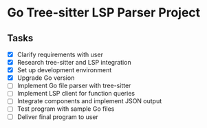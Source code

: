 # Go Tree-sitter LSP Parser Project

## Tasks
- [x] Clarify requirements with user
- [x] Research tree-sitter and LSP integration
- [x] Set up development environment
- [x] Upgrade Go version
- [ ] Implement Go file parser with tree-sitter
- [ ] Implement LSP client for function queries
- [ ] Integrate components and implement JSON output
- [ ] Test program with sample Go files
- [ ] Deliver final program to user
